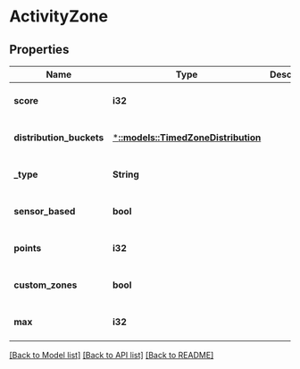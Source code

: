 # ActivityZone

## Properties
Name | Type | Description | Notes
------------ | ------------- | ------------- | -------------
**score** | **i32** |  | [optional] [default to null]
**distribution_buckets** | [***::models::TimedZoneDistribution**](TimedZoneDistribution.md) |  | [optional] [default to null]
**_type** | **String** |  | [optional] [default to null]
**sensor_based** | **bool** |  | [optional] [default to null]
**points** | **i32** |  | [optional] [default to null]
**custom_zones** | **bool** |  | [optional] [default to null]
**max** | **i32** |  | [optional] [default to null]

[[Back to Model list]](../README.md#documentation-for-models) [[Back to API list]](../README.md#documentation-for-api-endpoints) [[Back to README]](../README.md)


